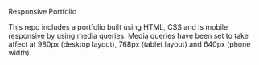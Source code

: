 Responsive Portfolio

This repo includes a portfolio built using HTML, CSS and is mobile responsive by using media queries.  Media queries have been set to take affect at 980px (desktop layout), 768px (tablet layout) and 640px (phone width).  



